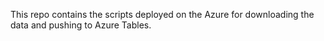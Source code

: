 This repo contains the scripts deployed on the Azure for downloading the data and pushing to Azure Tables.
